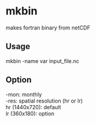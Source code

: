 # mkbin
makes fortran binary from netCDF

## Usage
mkbin -name var  input_file.nc

## Option
-mon: monthly  
-res: spatial resolution (hr or lr)  
  hr (1440x720): default  
  lr (360x180): option  
